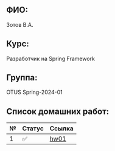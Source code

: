 ## ФИО: 
Зотов В.А.
## Курс:
Разработчик на Spring Framework
## Группа:
OTUS Spring-2024-01
## Список домашних работ:

| № | Статус                | Ссылка                                                                      |
|---|-----------------------|-----------------------------------------------------------------------------|
| 1 | :white_check_mark:    | [hw01](https://github.com/foxel93/2024-01-otus-spring-zotov/tree/main/hw01) |
